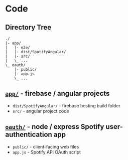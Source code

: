 # Code

## Directory Tree
```
./
|- app/
|   |- e2e/
|   |- dist/SpotifyAngular/
|   |- src/
|   \_ ...
\_ oauth/
    |- public/
    |- app.js
    \_ ...
```
## [`app/`](https://github.com/Mizzou-CSIT4830-CS7830-F20/hackweekprojects-appstronauts/tree/init/code/app/src) - firebase / angular projects
- `dist/SpotifyAngular/` - firebase hosting build folder
- `src/` - angular project code
## [`oauth/`](https://github.com/Mizzou-CSIT4830-CS7830-F20/hackweekprojects-appstronauts/tree/init/code/oauth) - node / express Spotify user-authentication app
- `public/` - client-facing web files
- `app.js` - Spotify API OAuth script

